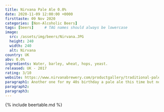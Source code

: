 ```yaml
---
title: Nirvana Pale Ale 0.0%
date: 2020-11-09 12:00:00 +0000
firsttaste: 09 Nov 2020
categories: [Non-Alcoholic Beers]
tags: [beers]     # TAG names should always be lowercase
image:
  src: /assets/img/beers/Nirvana.JPG
  height: 240
  width: 240
  alt: Nirvana
country: UK
abv: 0.0%
ingredients: Water, barley, wheat, hops, yeast.
released: UK - 2017
rating: 3/10
website: https://www.nirvanabrewery.com/productgallery/traditional-pale-ale
paragraph1: Another one for my 40s birthday a pale ale this time but nothing to really to write home about. The taste was ok and was slightly hoppy and sweet but not one I would go back to.
paragraph2: 
paragraph3: 
---
```

{% include beertable.md %}
